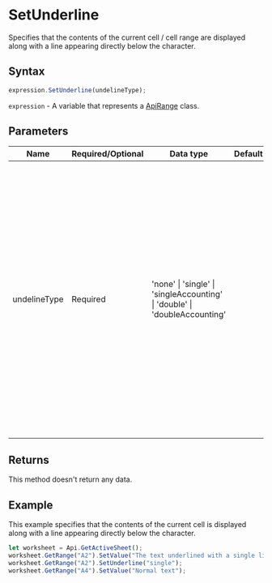 # SetUnderline

Specifies that the contents of the current cell / cell range are displayed along with a line appearing directly below the character.

## Syntax

```javascript
expression.SetUnderline(undelineType);
```

`expression` - A variable that represents a [ApiRange](../ApiRange.md) class.

## Parameters

| **Name** | **Required/Optional** | **Data type** | **Default** | **Description** |
| ------------- | ------------- | ------------- | ------------- | ------------- |
| undelineType | Required | 'none' \| 'single' \| 'singleAccounting' \| 'double' \| 'doubleAccounting' |  | Specifies the type of the\ line displayed under the characters. The following values are available:\ -**"none"** - for no underlining;\ -**"single"** - for a single line underlining the cell contents;\ -**"singleAccounting"** - for a single line underlining the cell contents but not protruding beyond the cell borders;\ -**"double"** - for a double line underlining the cell contents;\ -**"doubleAccounting"** - for a double line underlining the cell contents but not protruding beyond the cell borders. |

## Returns

This method doesn't return any data.

## Example

This example specifies that the contents of the current cell is displayed along with a line appearing directly below the character.

```javascript editor-xlsx
let worksheet = Api.GetActiveSheet();
worksheet.GetRange("A2").SetValue("The text underlined with a single line");
worksheet.GetRange("A2").SetUnderline("single");
worksheet.GetRange("A4").SetValue("Normal text");
```
